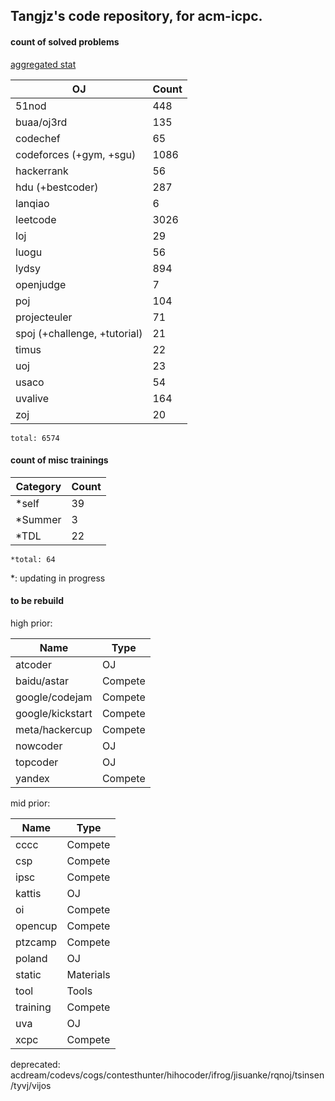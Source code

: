 ## Tangjz's code repository, for acm-icpc.

#### count of solved problems

[aggregated stat](https://clist.by/coder/skywalkert/)

|OJ|Count|
|--|--|
|51nod|448|
|buaa/oj3rd|135|
|codechef|65|
|codeforces (+gym, +sgu)|1086|
|hackerrank|56|
|hdu (+bestcoder)|287|
|lanqiao|6|
|leetcode|3026|
|loj|29|
|luogu|56|
|lydsy|894|
|openjudge|7|
|poj|104|
|projecteuler|71|
|spoj (+challenge, +tutorial)|21|
|timus|22|
|uoj|23|
|usaco|54|
|uvalive|164|
|zoj|20|

`total: 6574`

#### count of misc trainings

|Category|Count|
|--|--|
|*self|39|
|*Summer|3|
|*TDL|22|

`*total: 64`

*: updating in progress

#### to be rebuild

high prior:

|Name|Type|
|--|--|
|atcoder|OJ|
|baidu/astar|Compete|
|google/codejam|Compete|
|google/kickstart|Compete|
|meta/hackercup|Compete|
|nowcoder|OJ|
|topcoder|OJ|
|yandex|Compete|

mid prior:

|Name|Type|
|--|--|
|cccc|Compete|
|csp|Compete|
|ipsc|Compete|
|kattis|OJ|
|oi|Compete|
|opencup|Compete|
|ptzcamp|Compete|
|poland|OJ|
|static|Materials|
|tool|Tools|
|training|Compete|
|uva|OJ|
|xcpc|Compete|

deprecated: acdream/codevs/cogs/contesthunter/hihocoder/ifrog/jisuanke/rqnoj/tsinsen/tyvj/vijos
